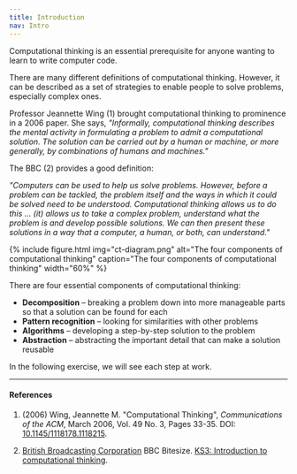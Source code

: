 ```yaml
---
title: Introduction
nav: Intro
---
```


Computational thinking is an essential prerequisite for anyone wanting to learn to write computer code.

There are many different definitions of computational thinking. However, it can be described as a set of strategies to enable people to solve problems, especially complex ones.

Professor Jeannette Wing (1) brought computational thinking to prominence in a 2006 paper. She says, *"Informally, computational thinking describes the mental activity in formulating a problem to admit a computational solution. The solution can be carried out by a human or machine, or more generally, by combinations of humans and machines."*

The BBC (2) provides a good definition:

*"Computers can be used to help us solve problems. However, before a problem can be tackled, the problem itself and the ways in which it could be solved need to be understood. Computational thinking allows us to do this ... (it) allows us to take a complex problem, understand what the problem is and develop possible solutions. We can then present these solutions in a way that a computer, a human, or both, can understand."*

{% include figure.html img="ct-diagram.png" alt="The four components of computational thinking" caption="The four components of computational thinking" width="60%" %}

There are four essential components of computational thinking:

- **Decomposition** – breaking a problem down into more manageable parts so that a solution can be found for each
- **Pattern recognition** – looking for similarities with other problems 
- **Algorithms** – developing a step-by-step solution to the problem
- **Abstraction** – abstracting the important detail that can make a solution reusable

In the following exercise, we will see each step at work.

-------------

#### References

1. (2006) Wing, Jeannette M. "Computational Thinking", *Communications of the ACM*, March 2006, Vol. 49 No. 3, Pages 33-35. DOI: [10.1145/1118178.1118215](https://dx.doi.org/10.1145/1118178.1118215).

2. [British Broadcasting Corporation](https://www.bbc.com/) BBC Bitesize. [KS3: Introduction to computational thinking](https://www.bbc.com/bitesize/guides/zp92mp3/revision/1).

